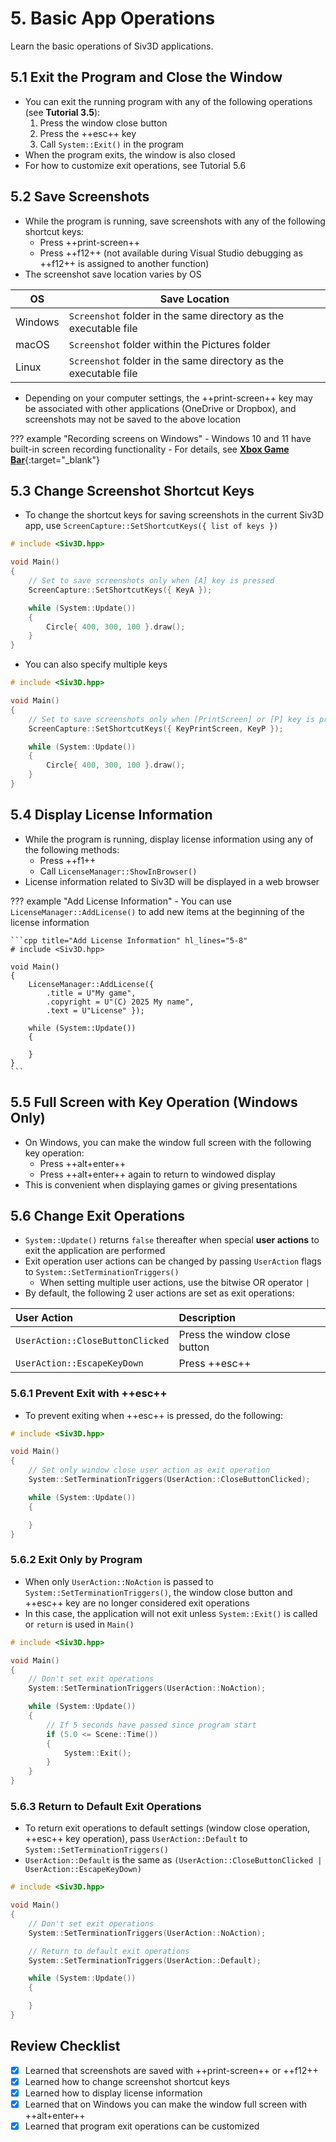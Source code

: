 # 5. Basic App Operations
Learn the basic operations of Siv3D applications.

## 5.1 Exit the Program and Close the Window
- You can exit the running program with any of the following operations (see **Tutorial 3.5**):
	1. Press the window close button
	2. Press the ++esc++ key
	3. Call `System::Exit()` in the program
- When the program exits, the window is also closed
- For how to customize exit operations, see Tutorial 5.6

## 5.2 Save Screenshots
- While the program is running, save screenshots with any of the following shortcut keys:
	- Press ++print-screen++
	- Press ++f12++ (not available during Visual Studio debugging as ++f12++ is assigned to another function)
- The screenshot save location varies by OS

| OS | Save Location |
| --- | --- |
| Windows | `Screenshot` folder in the same directory as the executable file |
| macOS | `Screenshot` folder within the Pictures folder |
| Linux | `Screenshot` folder in the same directory as the executable file |

- Depending on your computer settings, the ++print-screen++ key may be associated with other applications (OneDrive or Dropbox), and screenshots may not be saved to the above location

??? example "Recording screens on Windows"
	- Windows 10 and 11 have built-in screen recording functionality
	- For details, see [**Xbox Game Bar**](../tools/gamebar.md){:target="_blank"}


## 5.3 Change Screenshot Shortcut Keys
- To change the shortcut keys for saving screenshots in the current Siv3D app, use `ScreenCapture::SetShortcutKeys({ list of keys })`

```cpp title="Change Screenshot Shortcut Keys" hl_lines="5-6"
# include <Siv3D.hpp>

void Main()
{
	// Set to save screenshots only when [A] key is pressed
	ScreenCapture::SetShortcutKeys({ KeyA });

	while (System::Update())
	{
		Circle{ 400, 300, 100 }.draw();
	}
}
```

- You can also specify multiple keys

```cpp title="Change Screenshot Shortcut Keys" hl_lines="5-6"
# include <Siv3D.hpp>

void Main()
{
	// Set to save screenshots only when [PrintScreen] or [P] key is pressed
	ScreenCapture::SetShortcutKeys({ KeyPrintScreen, KeyP });

	while (System::Update())
	{
		Circle{ 400, 300, 100 }.draw();
	}
}
```


## 5.4 Display License Information
- While the program is running, display license information using any of the following methods:
	- Press ++f1++
	- Call `LicenseManager::ShowInBrowser()`
- License information related to Siv3D will be displayed in a web browser

??? example "Add License Information"
	- You can use `LicenseManager::AddLicense()` to add new items at the beginning of the license information

	```cpp title="Add License Information" hl_lines="5-8"
	# include <Siv3D.hpp>

	void Main()
	{
		LicenseManager::AddLicense({
			.title = U"My game",
			.copyright = U"(C) 2025 My name",
			.text = U"License" });

		while (System::Update())
		{

		}
	}
	```


## 5.5 Full Screen with Key Operation (Windows Only)
- On Windows, you can make the window full screen with the following key operation:
	- Press ++alt+enter++
	- Press ++alt+enter++ again to return to windowed display
- This is convenient when displaying games or giving presentations


## 5.6 Change Exit Operations
- `System::Update()` returns `false` thereafter when special **user actions** to exit the application are performed
- Exit operation user actions can be changed by passing `UserAction` flags to `System::SetTerminationTriggers()`
	- When setting multiple user actions, use the bitwise OR operator `|`
- By default, the following 2 user actions are set as exit operations:

| User Action | Description |
|:--|:--|
| `UserAction::CloseButtonClicked` | Press the window close button |
| `UserAction::EscapeKeyDown` | Press ++esc++ |


### 5.6.1 Prevent Exit with ++esc++
- To prevent exiting when ++esc++ is pressed, do the following:

```cpp hl_lines="5-6"
# include <Siv3D.hpp>

void Main()
{
	// Set only window close user action as exit operation
	System::SetTerminationTriggers(UserAction::CloseButtonClicked);

	while (System::Update())
	{

	}
}
```

### 5.6.2 Exit Only by Program
- When only `UserAction::NoAction` is passed to `System::SetTerminationTriggers()`, the window close button and ++esc++ key are no longer considered exit operations
- In this case, the application will not exit unless `System::Exit()` is called or `return` is used in `Main()`

```cpp hl_lines="5-6"
# include <Siv3D.hpp>

void Main()
{
	// Don't set exit operations
	System::SetTerminationTriggers(UserAction::NoAction);

	while (System::Update())
	{
		// If 5 seconds have passed since program start
		if (5.0 <= Scene::Time())
		{
			System::Exit();
		}
	}
}
```


### 5.6.3 Return to Default Exit Operations
- To return exit operations to default settings (window close operation, ++esc++ key operation), pass `UserAction::Default` to `System::SetTerminationTriggers()`
- `UserAction::Default` is the same as `(UserAction::CloseButtonClicked | UserAction::EscapeKeyDown)`

```cpp hl_lines="8-9"
# include <Siv3D.hpp>

void Main()
{
	// Don't set exit operations
	System::SetTerminationTriggers(UserAction::NoAction);

	// Return to default exit operations
	System::SetTerminationTriggers(UserAction::Default);

	while (System::Update())
	{

	}
}
```


## Review Checklist
- [x] Learned that screenshots are saved with ++print-screen++ or ++f12++
- [x] Learned how to change screenshot shortcut keys
- [x] Learned how to display license information
- [x] Learned that on Windows you can make the window full screen with ++alt+enter++
- [x] Learned that program exit operations can be customized